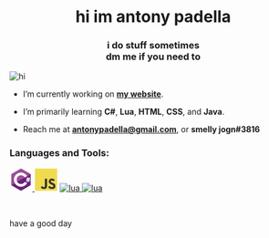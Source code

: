 <h1 align="center">hi im antony padella</h1>
<h3 align="center">i do stuff sometimes<br>dm me if you need to</h3>

![hi](https://github-readme-stats.vercel.app/api?username=sans-undertae&count_private=true&include_all_commits=true&show_icons=true&theme=dracula)

- I’m currently working on [**my website**](https://sans-undertae.github.io/).

- I’m primarily learning **C#**, **Lua**, **HTML**, **CSS**, and **Java**.

- Reach me at **antonypadella@gmail.com**, or **smelly jogn#3816**

<h3>Languages and Tools:</h3>
<p>
  <a href="https://www.w3schools.com/cs/" target="_blank"> <img src="https://raw.githubusercontent.com/devicons/devicon/master/icons/csharp/csharp-original.svg" alt="csharp" width="40" height="40"/> </a> 
  <a href="https://developer.mozilla.org/en-US/docs/Web/JavaScript" target="_blank"> <img src="https://raw.githubusercontent.com/devicons/devicon/master/icons/javascript/javascript-original.svg" alt="javascript" width="40" height="40"/></a> 
  <a href="https://www.lua.org" target="_blank"> <img src="https://github.com/sans-undertae/sans-undertae/blob/main/lua_logo.png?raw=true" alt="lua" width="40" height="40"/> </a> 
  <a href="https://www.w3.org" target="_blank"> <img src="https://www.w3.org/html/logo/downloads/HTML5_Badge_512.png" alt="lua" width="40" height="40"/> </a> 
</p>
<br>
<p>have a good day</p>
